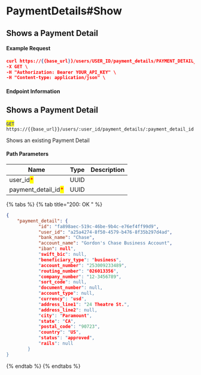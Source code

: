 # PaymentDetails#Show

## Shows a Payment Detail

#### Example Request

```json
curl https://{{base_url}}/users/USER_ID/payment_details/PAYMENT_DETAIL_ID
-X GET \
-H "Authorization: Bearer YOUR_API_KEY" \
-H "Content-type: application/json" \
```

#### Endpoint Information

## Shows a Payment Detail

<mark style="color:blue;">`GET`</mark> `https://{{base_url}}/users/:user_id/payment_details/:payment_detail_id`

Shows an existing Payment Detail

#### Path Parameters

| Name                                                  | Type | Description |
| ----------------------------------------------------- | ---- | ----------- |
| user\_id<mark style="color:red;">\*</mark>            | UUID |             |
| payment\_detail\_id<mark style="color:red;">\*</mark> | UUID |             |

{% tabs %}
{% tab title="200: OK " %}
```json
{
    "payment_detail": {
            "id": "fa898aec-519c-46be-9b4c-e76ef4ff99d9",
            "user_id": "a25a4274-8f50-4579-b476-8f35b297d4ad",
            "bank_name": "Chase",
            "account_name": "Gordon's Chase Business Account",
            "iban": null",
            "swift_bic": null,
            "beneficiary_type": "business",
            "account_number": "253009233489",
            "routing_number": "026013356",
            "company_number": "12-3456789",
            "sort_code": null,
            "document_number": null,
            "account_type": null,
            "currency": "usd",
            "address_line1": "24 Theatre St.",
            "address_line2": null,
            "city": "Paramount",
            "state": "CA",
            "postal_code": "90723",
            "country": "US",
            "status": "approved",
            "rails": null
        }
}
```
{% endtab %}
{% endtabs %}
